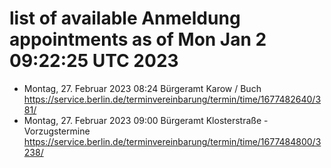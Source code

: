 # list of available Anmeldung appointments as of Mon Jan  2 09:22:25 UTC 2023
- Montag, 27. Februar 2023 08:24 Bürgeramt Karow / Buch https://service.berlin.de/terminvereinbarung/termin/time/1677482640/381/
- Montag, 27. Februar 2023 09:00 Bürgeramt Klosterstraße - Vorzugstermine https://service.berlin.de/terminvereinbarung/termin/time/1677484800/3238/
